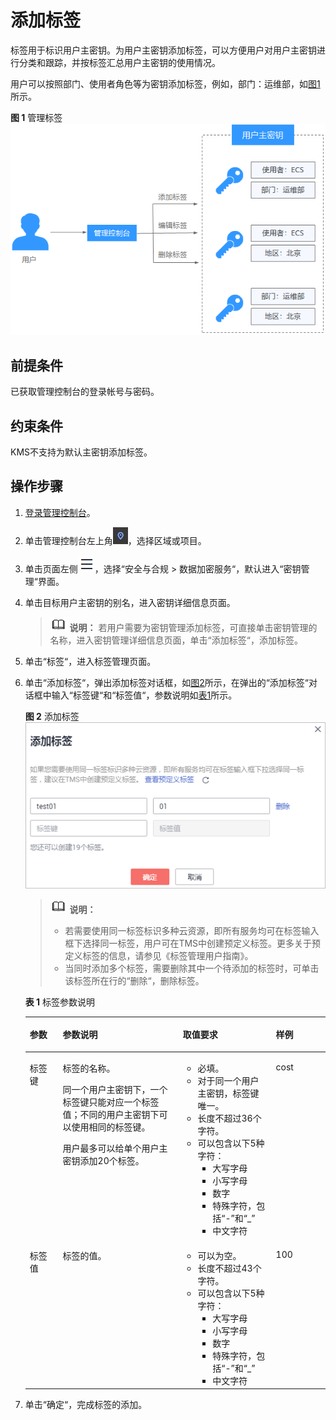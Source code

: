 # 添加标签<a name="dew_01_0024"></a>

标签用于标识用户主密钥。为用户主密钥添加标签，可以方便用户对用户主密钥进行分类和跟踪，并按标签汇总用户主密钥的使用情况。

用户可以按照部门、使用者角色等为密钥添加标签，例如，部门：运维部，如[图1](#fig168977138111)所示。

**图 1**  管理标签<a name="fig168977138111"></a>  
![](figures/管理标签.png "管理标签")

## 前提条件<a name="s27e5a7feff4644f5be1988751a65e131"></a>

已获取管理控制台的登录帐号与密码。

## 约束条件<a name="section7622144917348"></a>

KMS不支持为默认主密钥添加标签。

## 操作步骤<a name="s4df85e58e3fb4718968ef3a4ac208ba4"></a>

1.  [登录管理控制台](https://console.huaweicloud.com)。
2.  单击管理控制台左上角![](figures/icon_region.png)，选择区域或项目。
3.  单击页面左侧![](figures/icon-servicelist.png)，选择“安全与合规  \>  数据加密服务“，默认进入“密钥管理“界面。
4.  单击目标用户主密钥的别名，进入密钥详细信息页面。

    >![](public_sys-resources/icon-note.gif) **说明：** 
    >若用户需要为密钥管理添加标签，可直接单击密钥管理的名称，进入密钥管理详细信息页面，单击“添加标签“，添加标签。

5.  单击“标签“，进入标签管理页面。
6.  单击“添加标签“，弹出添加标签对话框，如[图2](#ff809bb6d608c464aa1430d54c02b19be)所示，在弹出的“添加标签“对话框中输入“标签键“和“标签值“，参数说明如[表1](#t2276fe27aa3d4e03a154c9332ff563f6)所示。

    **图 2**  添加标签<a name="ff809bb6d608c464aa1430d54c02b19be"></a>  
    ![](figures/添加标签.png "添加标签")

    >![](public_sys-resources/icon-note.gif) **说明：** 
    >-   若需要使用同一标签标识多种云资源，即所有服务均可在标签输入框下选择同一标签，用户可在TMS中创建预定义标签。更多关于预定义标签的信息，请参见《标签管理用户指南》。
    >-   当同时添加多个标签，需要删除其中一个待添加的标签时，可单击该标签所在行的“删除“，删除标签。

    **表 1**  标签参数说明

    <a name="t2276fe27aa3d4e03a154c9332ff563f6"></a>
    <table><thead align="left"><tr id="r89466a68d27d4826982e0c32f41ba194"><th class="cellrowborder" valign="top" width="11%" id="mcps1.2.5.1.1"><p id="a7a55ed2421f740eab7751daf0827450a"><a name="a7a55ed2421f740eab7751daf0827450a"></a><a name="a7a55ed2421f740eab7751daf0827450a"></a>参数</p>
    </th>
    <th class="cellrowborder" valign="top" width="40%" id="mcps1.2.5.1.2"><p id="a01724755823747d19ea3b4586620671d"><a name="a01724755823747d19ea3b4586620671d"></a><a name="a01724755823747d19ea3b4586620671d"></a>参数说明</p>
    </th>
    <th class="cellrowborder" valign="top" width="31%" id="mcps1.2.5.1.3"><p id="a17657384322d4476bbbac798b4e5186c"><a name="a17657384322d4476bbbac798b4e5186c"></a><a name="a17657384322d4476bbbac798b4e5186c"></a>取值要求</p>
    </th>
    <th class="cellrowborder" valign="top" width="18%" id="mcps1.2.5.1.4"><p id="a29bf5c4875a046dbac9c1538a7ab038c"><a name="a29bf5c4875a046dbac9c1538a7ab038c"></a><a name="a29bf5c4875a046dbac9c1538a7ab038c"></a>样例</p>
    </th>
    </tr>
    </thead>
    <tbody><tr id="r038b16919f2749e1a79c9146dcd61ecb"><td class="cellrowborder" valign="top" width="11%" headers="mcps1.2.5.1.1 "><p id="aa0a0f3f6da274c59b2acc8453c62b1a8"><a name="aa0a0f3f6da274c59b2acc8453c62b1a8"></a><a name="aa0a0f3f6da274c59b2acc8453c62b1a8"></a>标签键</p>
    </td>
    <td class="cellrowborder" valign="top" width="40%" headers="mcps1.2.5.1.2 "><p id="zh-cn_topic_0101843928_p91159390107"><a name="zh-cn_topic_0101843928_p91159390107"></a><a name="zh-cn_topic_0101843928_p91159390107"></a>标签的名称。</p>
    <p id="abaa562f9f16d4811ad7215e61a04db01"><a name="abaa562f9f16d4811ad7215e61a04db01"></a><a name="abaa562f9f16d4811ad7215e61a04db01"></a>同一个用户主密钥下，一个标签键只能对应一个标签值；不同的用户主密钥下可以使用相同的标签键。</p>
    <p id="a97a5da675a064289abeb8dfa32624604"><a name="a97a5da675a064289abeb8dfa32624604"></a><a name="a97a5da675a064289abeb8dfa32624604"></a>用户最多可以给单个用户主密钥添加20个标签。</p>
    </td>
    <td class="cellrowborder" valign="top" width="31%" headers="mcps1.2.5.1.3 "><a name="u6541ee1746d64f3e80b05bdbba1010f5"></a><a name="u6541ee1746d64f3e80b05bdbba1010f5"></a><ul id="u6541ee1746d64f3e80b05bdbba1010f5"><li>必填。</li><li>对于同一个用户主密钥，标签键唯一。</li><li>长度不超过36个字符。</li><li>可以包含以下5种字符：<a name="u9ac0facd1f3d42699bd0291c01b5a6d2"></a><a name="u9ac0facd1f3d42699bd0291c01b5a6d2"></a><ul id="u9ac0facd1f3d42699bd0291c01b5a6d2"><li>大写字母</li><li>小写字母</li><li>数字</li><li>特殊字符，包括“-”和“_”</li><li>中文字符</li></ul>
    </li></ul>
    </td>
    <td class="cellrowborder" valign="top" width="18%" headers="mcps1.2.5.1.4 "><p id="af0e27aa36fa74e34a627f4cfcf4ee4e6"><a name="af0e27aa36fa74e34a627f4cfcf4ee4e6"></a><a name="af0e27aa36fa74e34a627f4cfcf4ee4e6"></a>cost</p>
    </td>
    </tr>
    <tr id="r7132d5376e104100a78e4f668f6eae34"><td class="cellrowborder" valign="top" width="11%" headers="mcps1.2.5.1.1 "><p id="a845cc3aea7cb4cdb9192ecef1088ab05"><a name="a845cc3aea7cb4cdb9192ecef1088ab05"></a><a name="a845cc3aea7cb4cdb9192ecef1088ab05"></a>标签值</p>
    </td>
    <td class="cellrowborder" valign="top" width="40%" headers="mcps1.2.5.1.2 "><p id="a814337fa15034faeb7cd22e064f633f9"><a name="a814337fa15034faeb7cd22e064f633f9"></a><a name="a814337fa15034faeb7cd22e064f633f9"></a>标签的值。</p>
    </td>
    <td class="cellrowborder" valign="top" width="31%" headers="mcps1.2.5.1.3 "><a name="ue18a9cb3059e43c78ec77f2492539753"></a><a name="ue18a9cb3059e43c78ec77f2492539753"></a><ul id="ue18a9cb3059e43c78ec77f2492539753"><li>可以为空。</li><li>长度不超过43个字符。</li><li>可以包含以下5种字符：<a name="u9f6235add32c4348b93d0f8175544b4b"></a><a name="u9f6235add32c4348b93d0f8175544b4b"></a><ul id="u9f6235add32c4348b93d0f8175544b4b"><li>大写字母</li><li>小写字母</li><li>数字</li><li>特殊字符，包括“-”和“_”</li><li>中文字符</li></ul>
    </li></ul>
    </td>
    <td class="cellrowborder" valign="top" width="18%" headers="mcps1.2.5.1.4 "><p id="af026f1550c374b3481d7e5c004f816d4"><a name="af026f1550c374b3481d7e5c004f816d4"></a><a name="af026f1550c374b3481d7e5c004f816d4"></a>100</p>
    </td>
    </tr>
    </tbody>
    </table>

7.  单击“确定“，完成标签的添加。

